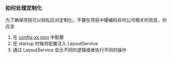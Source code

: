 ### 如何处理定制化

为了确保项目可以轻松应对定制化，不要在项目中硬编码任何公司相关的信息，你应该

1. 在 [config-xx.json](src/assets/config/config-zh-CN.json) 中配置
2. 在 startup 时候将配置注入 LayoutService
3. 通过 LayoutService 显示不同的逻辑或者执行不同的操作
